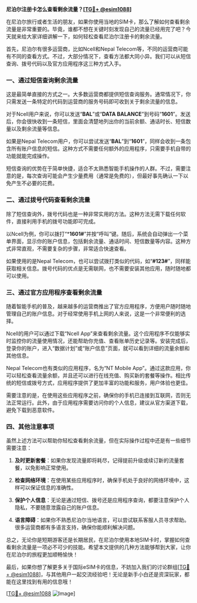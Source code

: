 **尼泊尔注册卡怎么查看剩余流量？[[TG💪+ @esim1088](https://t.me/s/esim1088)]**

在尼泊尔旅行或者生活的朋友，如果你使用当地的SIM卡，那么了解如何查看剩余流量是非常重要的。毕竟，谁都不想在关键时刻发现自己的流量已经用完了吧？今天就来给大家详细讲解一下，如何轻松查看尼泊尔注册卡的剩余流量。

首先，尼泊尔有很多运营商，比如Ncell和Nepal Telecom等，不同的运营商可能有不同的查看方式。不过，大部分情况下，查看方法都大同小异。我们可以从短信查询、拨号代码以及官方应用程序这三种方式入手。

### 一、通过短信查询剩余流量

这是最简单直接的方式之一。大多数运营商都提供短信查询服务。通常情况下，你只需发送一条特定的代码到运营商的服务号码即可收到关于剩余流量的信息。

对于Ncell用户来说，你可以发送“**BAL**”或“**DATA BALANCE**”到号码“**1601**”。发送后，你会很快收到一条短信，里面会清楚地列出你的当前余额、通话时长、短信数量以及剩余流量等信息。

如果是Nepal Telecom用户，你可以尝试发送“**BAL**”到“**1601**”，同样会收到一条包含所有账户信息的短信。这种方式不需要任何额外的应用程序，只需要手机自带的功能就能完成操作。

短信查询的优势在于简单快捷，适合不太熟悉智能手机操作的人群。不过，需要注意的是，每次查询可能会产生少量费用（通常是免费的），但最好事先确认一下以免产生不必要的花费。

### 二、通过拨号代码查看剩余流量

除了短信查询外，拨号代码也是一种非常实用的方法。这种方法无需下载任何软件，直接利用手机的拨号功能即可完成。

以Ncell为例，你可以拨打“***1601#**”并按“呼叫”键。随后，系统会自动弹出一个菜单界面，显示你的账户信息，包括剩余流量、通话时间、短信数量等内容。这种方式非常直观，不需要复杂的步骤，非常适合快速查看。

如果使用的是Nepal Telecom，也可以尝试拨打类似的代码，如“**#123#**”，同样能获取相关信息。拨号代码的优点是无需联网，也不需要安装其他应用，随时随地都可以使用。

### 三、通过官方应用程序查看剩余流量

随着智能手机的普及，越来越多的运营商推出了官方应用程序，方便用户随时随地管理自己的账户信息。对于经常使用手机上网的人来说，这是一个非常便利的选择。

Ncell的用户可以通过下载“Ncell App”来查看剩余流量。这个应用程序不仅能够实时监控你的流量使用情况，还能帮助你充值、查看账单历史记录等。安装完成后，登录你的账户，进入“数据计划”或“账户信息”页面，就可以看到详细的流量余额和其他信息。

Nepal Telecom也有类似的应用程序，名为“NT Mobile App”。通过这款应用，你可以轻松查看流量余额，并且还可以进行在线充值、购买新的套餐等操作。相比传统的短信或拨号方式，应用程序提供了更加丰富的功能和服务，用户体验也更佳。

需要注意的是，在使用这些应用程序之前，确保你的手机已连接到互联网，否则无法正常运行。此外，由于应用程序需要访问你的个人信息，建议从官方渠道下载，避免下载到恶意软件。

### 四、其他注意事项

虽然上述方法可以帮助你轻松查看剩余流量，但在实际操作过程中还是有一些细节需要注意：

1. **及时更新套餐**：如果你发现流量即将耗尽，记得提前升级或续订新的流量套餐，以免影响正常使用。
   
2. **检查网络环境**：在使用某些应用程序时，确保手机处于良好的网络环境中，这样可以保证信息的准确性。

3. **保护个人信息**：无论是通过短信、拨号还是应用程序查询，都要注意保护个人隐私，不要随意泄露自己的账户信息。

4. **语言障碍**：如果你不熟悉尼泊尔当地语言，可以尝试联系客服人员寻求帮助。很多运营商都有多语言支持，确保你能顺利解决问题。

总之，无论你是短期游客还是长期居民，在尼泊尔使用本地SIM卡时，掌握如何查看剩余流量是一项必不可少的技能。希望本文提供的几种方法能够帮到大家，让你在尼泊尔的旅程更加顺畅愉快！

最后，如果你想了解更多关于国际eSIM卡的信息，不妨加入我们的讨论群组[[TG💪+ @esim1088](https://t.me/s/esim1088)]，与其他用户一起交流经验吧！无论是新手小白还是资深玩家，都能在这里找到有用的信息哦！

[[TG💪+ @esim1088](https://t.me/s/esim1088) ![Image](https://i.postimg.cc/4NQfJmqS/Snipaste-2025-05-13-00-14-12.png)]